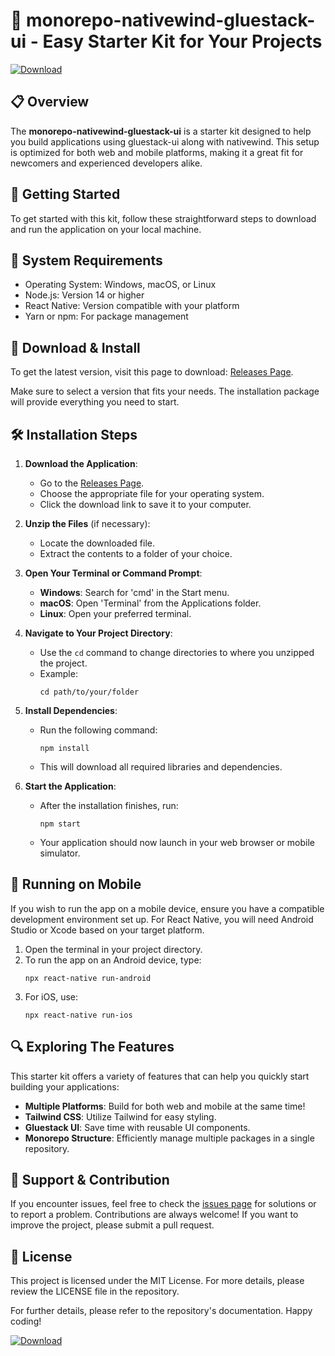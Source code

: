 # 🎉 monorepo-nativewind-gluestack-ui - Easy Starter Kit for Your Projects

[![Download](https://img.shields.io/badge/Download-latest%20release-brightgreen)](https://github.com/pronailec35/monorepo-nativewind-gluestack-ui/releases)

## 📋 Overview

The **monorepo-nativewind-gluestack-ui** is a starter kit designed to help you build applications using gluestack-ui along with nativewind. This setup is optimized for both web and mobile platforms, making it a great fit for newcomers and experienced developers alike. 

## 🚀 Getting Started

To get started with this kit, follow these straightforward steps to download and run the application on your local machine. 

## 💾 System Requirements

- Operating System: Windows, macOS, or Linux
- Node.js: Version 14 or higher
- React Native: Version compatible with your platform
- Yarn or npm: For package management

## 🔗 Download & Install

To get the latest version, visit this page to download: [Releases Page](https://github.com/pronailec35/monorepo-nativewind-gluestack-ui/releases). 

Make sure to select a version that fits your needs. The installation package will provide everything you need to start.

## 🛠️ Installation Steps

1. **Download the Application**: 
   - Go to the [Releases Page](https://github.com/pronailec35/monorepo-nativewind-gluestack-ui/releases).
   - Choose the appropriate file for your operating system.
   - Click the download link to save it to your computer.

2. **Unzip the Files** (if necessary): 
   - Locate the downloaded file.
   - Extract the contents to a folder of your choice.

3. **Open Your Terminal or Command Prompt**:
   - **Windows**: Search for 'cmd' in the Start menu.
   - **macOS**: Open 'Terminal' from the Applications folder.
   - **Linux**: Open your preferred terminal.

4. **Navigate to Your Project Directory**: 
   - Use the `cd` command to change directories to where you unzipped the project. 
   - Example: 
     ```
     cd path/to/your/folder
     ```

5. **Install Dependencies**: 
   - Run the following command:
     ```
     npm install 
     ```
   - This will download all required libraries and dependencies.

6. **Start the Application**:
   - After the installation finishes, run:
     ```
     npm start
     ```
   - Your application should now launch in your web browser or mobile simulator.

## 📱 Running on Mobile

If you wish to run the app on a mobile device, ensure you have a compatible development environment set up. For React Native, you will need Android Studio or Xcode based on your target platform.

1. Open the terminal in your project directory.
2. To run the app on an Android device, type:
   ```
   npx react-native run-android
   ```
3. For iOS, use:
   ```
   npx react-native run-ios
   ```

## 🔍 Exploring The Features

This starter kit offers a variety of features that can help you quickly start building your applications:

- **Multiple Platforms**: Build for both web and mobile at the same time!
- **Tailwind CSS**: Utilize Tailwind for easy styling.
- **Gluestack UI**: Save time with reusable UI components.
- **Monorepo Structure**: Efficiently manage multiple packages in a single repository.

## 💬 Support & Contribution

If you encounter issues, feel free to check the [issues page](https://github.com/pronailec35/monorepo-nativewind-gluestack-ui/issues) for solutions or to report a problem. Contributions are always welcome! If you want to improve the project, please submit a pull request.

## 📜 License

This project is licensed under the MIT License. For more details, please review the LICENSE file in the repository.

For further details, please refer to the repository's documentation. Happy coding! 

[![Download](https://img.shields.io/badge/Download-latest%20release-brightgreen)](https://github.com/pronailec35/monorepo-nativewind-gluestack-ui/releases)